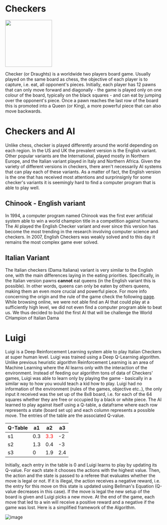 # Checkers 
<img src="https://user-images.githubusercontent.com/35597877/137335322-f02f5183-8892-4cd3-837d-de44bc853828.png" width="150">

Checker (or Draughts) is a worldwide two players board game. Usually played on the same board as chess, the objective of each player is to capture, i.e. eat, all opponent's pieces. Initially, each player has 12 pawns that can only move forward and diagonally - the game is played only on one colour of the board, typically on the black squares - and can eat by jumping over the opponent's piece. Once a pawn reaches the last row of the board this is promoted into a Queen (or King), a more powerful piece that can also move backwards. 

# Checkers and AI
Unlike chess, checker is played differently around the world depending on each region. In the US and UK the prevalent version is the English variant. Other popular variants are the International, played mostly in Northern Europe, and the Italian variant played in Italy and Northern Africa. Given the variety of different versions in checkers, there aren't necessarily AI systems that can play each of these variants. As a matter of fact, the English version is the one that has received most attentions and surprinsignly for some checker's variants it is seemingly hard to find a computer program that is able to play well. 

## Chinook - English variant
In 1994, a computer program named Chinook was the first ever artificial system able to win a world champion title in a competition against humans. The AI played the English Checker variant and ever since this version has become the most trending in the research involving computer science and checkers. In 2007, English Checkers was weakly solved and to this day it remains the most complex game ever solved. 

## Italian Variant
The Italian checkers (Dama Italiana) variant is very similar to the English one, with the main differences laying in the eating priorities. Specifically, in the Italian version pawns **cannot** eat queens (in the English variant this is possible). In other words, queens can only be eaten by others queens, making them an even more crucial and powerful piece. For more info concerning the origin and the rule of the game check the following [page](https://en.wikipedia.org/wiki/Italian_draughts).
While browsing online, we were not able find an AI that could play at a sufficiently high level, we did not even find a computer program able to beat us. We thus decided to build the first AI that will be challenge the World CHampion of Italian Dama

# Luigi
Luigi is a Deep Reinforcement Learning system able to play Italian Checkers at super human level. Luigi was trained using a Deep Q-Learning algorithm. Unlike previous heuristic algorithm Reinforcement Learning is an area of Machine Learning where the AI learns only with the interaction of the environment. Instead of feeding our algorithm tons of data of Checkers' games, Luigi was able to learn only by playing the game - basically in a similar way to how you would teach a kid how to play. Luigi had no information of the environment (rules of the games, objective etc..), the only input it received was the set up of the 8x8 board, i.e. for each of the 64 squares whether they are free or occupied by a black or white piece. The AI learned to play against itself using a Q-table, a dataframe where each row represents a state (board set up) and each column represents a possible move. The entries of the table are the associated Q-value.

<table class="tg">
<thead>
  <tr>
    <th class="tg-0pky"><span style="font-weight:bold">Q-Table</span></th>
    <th class="tg-0pky">a1</th>
    <th class="tg-0pky">a2</th>
    <th class="tg-0pky">a3</th>
  </tr>
</thead>
<tbody>
  <tr>
    <td class="tg-0pky">s1</td>
    <td class="tg-0pky">0.3</td>
    <td class="tg-0pky"><span style="color:#FE0000">3.3</span></td>
    <td class="tg-0pky">-2</td>
  </tr>
  <tr>
    <td class="tg-0pky">s2</td>
    <td class="tg-36ox">1.3</td>
    <td class="tg-0pky">0.4</td>
    <td class="tg-0pky">-3</td>
  </tr>
  <tr>
    <td class="tg-0pky">s3</td>
    <td class="tg-0pky">0</td>
    <td class="tg-0pky">1.9</td>
    <td class="tg-36ox">2.4</td>
  </tr>
</tbody>
</table>

Initially, each entry in the table is 0 and Luigi learns to play by updating its Q-value. For each state it chooses the actions with the highest value. Then, the action and the state is passed to a referee that evaluates whether the move is legal or not. If it is illegal, the action receives a negative reward, i.e. the entry for this move on this state is updated using Bellman's Equation (Q-value decreases in this case). If the move is legal the new setup of the board is given and Luigi picks a new move. At the end of the game, each move that led to a win will receive a positive reward and a negative if the game was lost. Here is a simplified framework of the Algorithm.

![image](https://user-images.githubusercontent.com/35597877/137343416-3bc0f206-e242-4539-b84e-ae5b48262b00.png)



